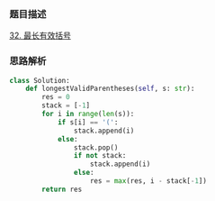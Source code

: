 

### 题目描述

[32. 最长有效括号](https://leetcode.cn/problems/longest-valid-parentheses/)

### 思路解析

```python
class Solution:
    def longestValidParentheses(self, s: str):
        res = 0
        stack = [-1]
        for i in range(len(s)):
            if s[i] == '(':
                stack.append(i)
            else:
                stack.pop()
                if not stack:
                    stack.append(i)
                else:
                    res = max(res, i - stack[-1])
        return res
```

